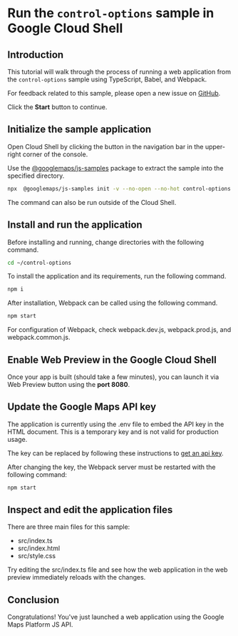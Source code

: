 # Run the `control-options` sample in Google Cloud Shell

<walkthrough-tutorial-duration duration="10"/>

## Introduction

This tutorial will walk through the process of running a web application from
the `control-options` sample using TypeScript, Babel, and Webpack.

For feedback related to this sample, please open a new issue on
[GitHub](https://github.com/googlemaps/js-samples/issues).

Click the **Start** button to continue.

## Initialize the sample application

Open Cloud Shell by clicking the
<walkthrough-cloud-shell-icon></walkthrough-cloud-shell-icon> button in the
navigation bar in the upper-right corner of the console.

Use the [@googlemaps/js-samples](https://www.npmjs.com/package/@googlemaps/js-samples) package to
extract the sample into the specified directory.

```bash
npx  @googlemaps/js-samples init -v --no-open --no-hot control-options ~/control-options
```

The command can also be run outside of the Cloud Shell.

## Install and run the application

Before installing and running, change directories with the following command.

```bash
cd ~/control-options
```

To install the application and its requirements, run the following command.

```bash
npm i
```

After installation, Webpack can be called using the following command.

```bash
npm start
```

For configuration of Webpack, check
<walkthrough-editor-open-file filePath="control-options/webpack.dev.js">webpack.dev.js</walkthrough-editor-open-file>,
<walkthrough-editor-open-file filePath="control-options/webpack.prod.js">webpack.prod.js</walkthrough-editor-open-file>,
and
<walkthrough-editor-open-file filePath="control-options/webpack.common.js">webpack.common.js</walkthrough-editor-open-file>.

## Enable Web Preview in the Google Cloud Shell

Once your app is built (should take a few minutes), you can launch it via
<walkthrough-spotlight-pointer target="cloudshell" spotlightId="devshell-web-preview-button">Web
Preview button</walkthrough-spotlight-pointer> using the **port 8080**.

## Update the Google Maps API key

The application is currently using the
<walkthrough-editor-open-file filePath="control-options/.env">.env</walkthrough-editor-open-file>
file to embed the API key in the HTML document. This is a temporary key and is
not valid for production usage.

The key can be replaced by following these instructions to
[get an api key](https://developers.google.com/maps/documentation/javascript/get-api-key).

After changing the key, the Webpack server must be restarted with the following
command:

```bash
npm start
```

## Inspect and edit the application files

There are three main files for this sample:

*   <walkthrough-editor-open-file filePath="control-options/src/index.ts">src/index.ts</walkthrough-editor-open-file>
*   <walkthrough-editor-open-file filePath="control-options/src/index.html">src/index.html</walkthrough-editor-open-file>
*   <walkthrough-editor-open-file filePath="control-options/src/style.css">src/style.css</walkthrough-editor-open-file>

Try editing the <walkthrough-editor-open-file filePath="control-options/src/index.ts">src/index.ts</walkthrough-editor-open-file> file and see how the web application in the web preview immediately reloads with the changes.

## Conclusion

<walkthrough-conclusion-trophy></walkthrough-conclusion-trophy>

Congratulations! You've just launched a web application using the Google Maps
Platform JS API.
